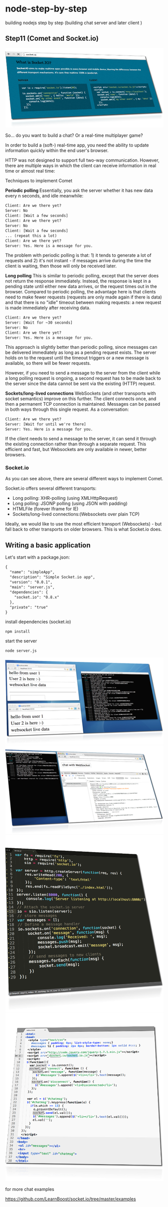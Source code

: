 node-step-by-step
=================

building nodejs step by step (building chat server and later client )


## Step11 (Comet and Socket.io)

<a href="http://socket.io">
  <img src="info0.png" alt="">
</a>



So... do you want to build a chat? Or a real-time multiplayer game?

In order to build a (soft-) real-time app, you need the ability to update information quickly within the end user's browser.

HTTP was not designed to support full two-way communication. However, there are multiple ways in which the client can receive information in real time or almost real time:

Techniques to implement Comet

<strong>Periodic polling </strong> Essentially, you ask the server whether it has new data every n seconds, and idle meanwhile:

    Client: Are we there yet?
    Server: No
    Client: [Wait a few seconds]
    Client: Are we there yet?
    Server: No
    Client: [Wait a few seconds]
    ... (repeat this a lot)
    Client: Are we there yet?
    Server: Yes. Here is a message for you.


The problem with periodic polling is that: 1) it tends to generate a lot of requests and 2) it's not instant - if messages arrive during the time the client is waiting, then those will only be received later.

<strong>Long polling</strong> This is similar to periodic polling, except that the server does not return the response immediately. Instead, the response is kept in a pending state until either new data arrives, or the request times out in the browser. Compared to periodic polling, the advantage here is that clients need to make fewer requests (requests are only made again if there is data) and that there is no "idle" timeout between making requests: a new request is made immediately after receiving data.

    Client: Are we there yet?
    Server: [Wait for ~30 seconds]
    Server: No
    Client: Are we there yet?
    Server: Yes. Here is a message for you.

This approach is slightly better than periodic polling, since messages can be delivered immediately as long as a pending request exists. The server holds on to the request until the timeout triggers or a new message is available, so there will be fewer requests.


However, if you need to send a message to the server from the client while a long polling request is ongoing, a second request has to be made back to the server since the data cannot be sent via the existing (HTTP) request.

<strong>Sockets/long-lived connections</strong> WebSockets (and other transports with socket semantics) improve on this further. The client connects once, and then a permanent TCP connection is maintained. Messages can be passed in both ways through this single request. As a conversation:

    Client: Are we there yet?
    Server: [Wait for until we're there]
    Server: Yes. Here is a message for you.

If the client needs to send a message to the server, it can send it through the existing connection rather than through a separate request. This efficient and fast, but Websockets are only available in newer, better browsers.


### Socket.io

As you can see above, there are several different ways to implement Comet.

Socket.io offers several different transports:

* Long polling: XHR-polling (using XMLHttpRequest)
* Long polling: JSONP polling (using JSON with padding)
* HTMLFile (forever Iframe for IE)
* Sockets/long-lived connections:(Websockets over plain TCP)  


Ideally, we would like to use the most efficient transport (Websockets) - but fall back to other transports on older browsers. This is what Socket.io does.

## Writing a basic application

Let's start with a package.json:

    {
      "name": "simpleApp",
      "description": "Simple Socket.io app",
      "version": "0.0.1",
      "main": "server.js",
      "dependencies": {
        "socket.io": "0.8.x"
      },
      "private": "true"
    }


install dependencies (socket.io)

    npm install 

start the server

    node server.js


<img src="info.png" alt="">

<img src="info3.png" alt="">

<img src="info1.png" alt="">

<img src="info2.png" alt="">




for more chat examples 

<a href="https://github.com/LearnBoost/socket.io/tree/master/examples">
  https://github.com/LearnBoost/socket.io/tree/master/examples
</a> 



















